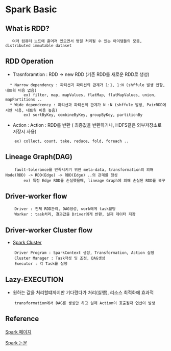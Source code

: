 # Spark Basic

##  What is RDD?
```
   여러 컴퓨터 노드에 흩어져 있으면서 병렬 처리될 수 있는 아이템들의 모음, distributed immutable dataset
```
## RDD Operation
*  Trasnforamtion : RDD -> new RDD (기존 RDD를 새로운 RDD로 생성)
```
  * Narrow dependency : 파티션과 파티션의 관계가 1:1, 1:N (shffule 발생 안함, 네트웍 비용 없음)
        ex) filter, map, mapValues, flatMap, flatMapValues, union, mapPartitions ..
  * Wide dependcency : 파티션과 파티션의 관계가 N :N (shffule 발생, PairRDD에서만 사용, 네트웍 비용 높음)
        ex) sortByKey, combineByKey, groupByKey, partitionBy
```
* Action : Action : RDD를 반환 ( 최종값을 반환하거나, HDFS같은 외부저장소로 저장시 사용)
```
    ex) collect, count, take, reduce, fold, foreach ..
```

## Lineage Graph(DAG)
```
    fault-tolerance를 만족시키기 위한 meta-data, transformation의 의해  Node(RDD) -> RDD(Edge) -> RDD(Edge) ..의 관계를 형성
        ex) 특정 Edge RDD를 손실했을때, lineage Graph에 의해 손실된 RDD를 복구
```

## Driver-worker flow
```
    Driver : 전체 RDD관리, DAG생성, work에게 task할당
    Worker : task처리, 결과값을 Driver에게 반환, 실제 데이터 저장
```

## Driver-worker Cluster flow
* [Spark Cluster](http://spark.apache.org/docs/latest/cluster-overview.html)
```
    Driver Program : SparkContext 생성, Transformation, Action 실행
    Cluster Manager : Task작성 및 조정, DAG생성
    Executor : 각 Task를 실행
```
## Lazy-EXECUTION
* 원하는 값을 처리할떄까지만 기다렸다가 처리(실행), 리소스 최적화에 효과적
```
    transformation에서 DAG를 생성만 하고 실제 Action이 호출될때 연산이 발생
```

## Reference
[Spark 페이지](http://spark.apache.org/docs/latest/)

[Spark 논문](https://www.cs.princeton.edu/courses/archive/spring13/cos598C/spark.pdf)